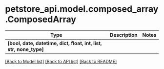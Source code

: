 # petstore_api.model.composed_array.ComposedArray

Type | Description | Notes
------------- | ------------- | -------------
**[bool, date, datetime, dict, float, int, list, str, none_type]** |  | 

[[Back to Model list]](../../README.md#documentation-for-models) [[Back to API list]](../../README.md#documentation-for-api-endpoints) [[Back to README]](../../README.md)

